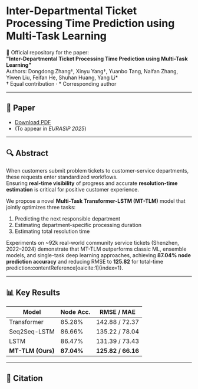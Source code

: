 # Inter-Departmental Ticket Processing Time Prediction using Multi-Task Learning

📄 Official repository for the paper:  
**"Inter-Departmental Ticket Processing Time Prediction using Multi-Task Learning"**  
Authors: Dongdong Zhang†, Xinyu Yang†, Yuanbo Tang, Naifan Zhang, Yiwen Liu, Feifan He, Shuhan Huang, Yang Li*  
† Equal contribution · * Corresponding author

---

## 📘 Paper
- [Download PDF](./Inter-Departmental%20Ticket%20Processing%20Time%20Prediction%20using%20Multi-Task%20Learning.pdf)
- (To appear in *EURASIP 2025*)

---

## 🔍 Abstract
When customers submit problem tickets to customer-service departments, these requests enter standardized workflows.  
Ensuring **real-time visibility** of progress and accurate **resolution-time estimation** is critical for positive customer experience.  

We propose a novel **Multi-Task Transformer-LSTM (MT-TLM)** model that jointly optimizes three tasks:
1. Predicting the next responsible department  
2. Estimating department-specific processing duration  
3. Estimating total resolution time  

Experiments on ~92k real-world community service tickets (Shenzhen, 2022–2024) demonstrate that MT-TLM outperforms classic ML, ensemble models, and single-task deep learning approaches, achieving **87.04% node prediction accuracy** and reducing RMSE to **125.82** for total-time prediction:contentReference[oaicite:1]{index=1}.

---

## 📊 Key Results

| Model            | Node Acc. | RMSE / MAE |
|------------------|-----------|------------|
| Transformer      | 85.28%    | 142.88 / 72.37 |
| Seq2Seq-LSTM     | 86.66%    | 135.22 / 78.04 |
| LSTM             | 86.47%    | 131.39 / 73.43 |
| **MT-TLM (Ours)** | **87.04%** | **125.82 / 66.16** |

---

## 📌 Citation
